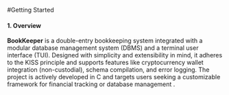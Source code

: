 #Getting Started
#### **1. Overview**  
**BookKeeper** is a double-entry bookkeeping system integrated with a modular database management system (DBMS) and a terminal user interface (TUI). Designed with simplicity and extensibility in mind, it adheres to the KISS principle and supports features like cryptocurrency wallet integration (non-custodial), schema compilation, and error logging. The project is actively developed in C and targets users seeking a customizable framework for financial tracking or database management .  
